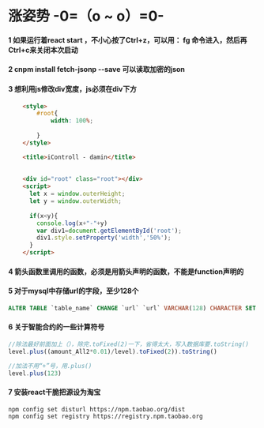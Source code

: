 # 涨姿势 -0=（o ~ o）=0-


#### 1 如果运行着react start ，不小心按了Ctrl+z，可以用：   fg 命令进入，然后再Ctrl+c来关闭本次启动    

#### 2 cnpm install fetch-jsonp --save 可以读取加密的json   

#### 3 想利用js修改div宽度，js必须在div下方   
```HTML
    <style>
        #root{
            width: 100%;
               
        }
    </style>

    <title>iControll - damin</title>
   
    
    <div id="root" class="root"></div>
    <script>
      let x = window.outerHeight;
      let y = window.outerWidth;
      
      if(x<y){
        console.log(x+"-"+y)
        var div1=document.getElementById('root');
        div1.style.setProperty('width','50%');
      }
    </script>
```

#### 4 箭头函数里调用的函数，必须是用箭头声明的函数，不能是function声明的   

#### 5 对于mysql中存储url的字段，至少128个
```SQL
ALTER TABLE `table_name` CHANGE `url` `url` VARCHAR(128) CHARACTER SET utf8 COLLATE utf8_unicode_ci NOT NULL;
```

#### 6 关于智能合约的一些计算符号
```javascript
//除法最好前面加上（），除完.toFixed(2)一下，省得太大，写入数据库要.toString()
level.plus((amount_All2*0.01)/level).toFixed(2)).toString()

//加法不用“+”号，用.plus()
level.plus(123)
```

#### 7 安装react干脆把源设为淘宝   
```
npm config set disturl https://npm.taobao.org/dist   
npm config set registry https://registry.npm.taobao.org   
```
